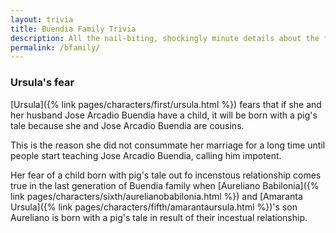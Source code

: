 ```yaml
---
layout: trivia
title: Buendia Family Trivia
description: All the nail-biting, shockingly minute details about the family.
permalink: /bfamily/
---
```

### Ursula's fear

[Ursula]({% link pages/characters/first/ursula.html %}) fears that if she and her husband Jose Arcadio Buendia have a child, it will be born with a pig's tale because she and Jose Arcadio Buendia are cousins.

This is the reason she did not consummate her marriage for a long time until people start teaching Jose Arcadio Buendia, calling him impotent.

Her fear of a child born with pig's tale out fo incenstous relationship comes true in the last generation of Buendia family when [Aureliano Babilonia]({% link pages/characters/sixth/aurelianobabilonia.html %}) and [Amaranta Ursula]({% link pages/characters/fifth/amarantaursula.html %})'s son Aureliano is born with a pig's tale in result of their incestual relationship.
